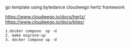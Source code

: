go template using bytedance cloudwego hertz framework

https://www.cloudwego.io/docs/hertz/
https://www.cloudwego.io/docs/kitex/

```
1.docker compose  up -d
2. make migrate-up
3. docker compose up -d
```